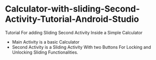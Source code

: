 # Calculator-with-sliding-Second-Activity-Tutorial-Android-Studio
Tutorial For adding Sliding Second Activity Inside a Simple Calculator

- Main Activity is a basic Calculator 
- Second Activity is a Sliding Activity With two Buttons For Locking and Unlocking Sliding Functionalities.
